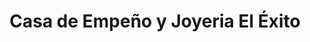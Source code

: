 ---
title: "Casa de Empeño y Joyeria El Éxito"
url: /ciudad-de-panama/casa-de-empeno-y-joyeria-el-exito/
shop: prestamista
---